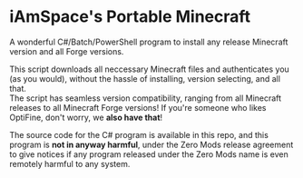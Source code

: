 # iAmSpace's Portable Minecraft
A wonderful C#/Batch/PowerShell program to install any release Minecraft version and all Forge versions.

This script downloads all neccessary Minecraft files and authenticates you (as you would), without the hassle of installing, version selecting, and all that.\
The script has seamless version compatibility, ranging from all Minecraft releases to all Minecraft Forge versions! If you're someone who likes OptiFine, don't worry, we **also have that**!

The source code for the C# program is available in this repo, and this program is **not in anyway harmful**, under the Zero Mods release agreement to give notices if any program released under the Zero Mods name is even remotely harmful to any system.
